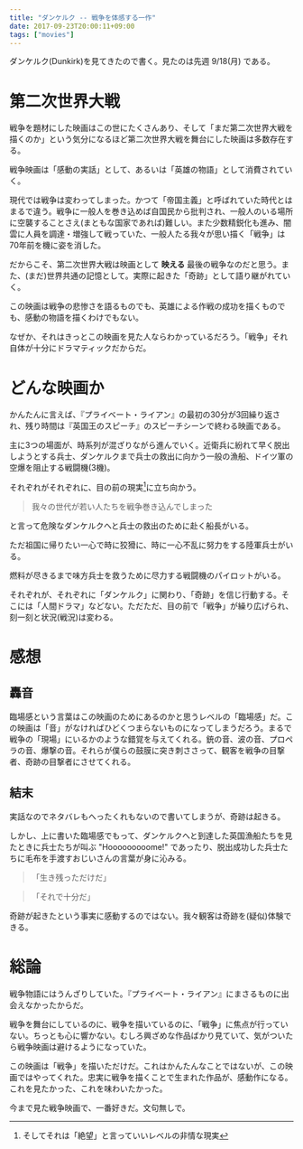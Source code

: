 ```yaml
---
title: "ダンケルク -- 戦争を体感する一作"
date: 2017-09-23T20:00:11+09:00
tags: ["movies"]
---
```


ダンケルク(Dunkirk)を見てきたので書く。見たのは先週 9/18(月) である。

<!--more-->

# 第二次世界大戦

戦争を題材にした映画はこの世にたくさんあり、そして「まだ第二次世界大戦を描くのか」という気分になるほど第二次世界大戦を舞台にした映画は多数存在する。

戦争映画は「感動の実話」として、あるいは「英雄の物語」として消費されていく。

現代では戦争は変わってしまった。かつて「帝国主義」と呼ばれていた時代とはまるで違う。戦争に一般人を巻き込めば自国民から批判され、一般人のいる場所に空襲することさえ(まともな国家であれば)難しい。また少数精鋭化も進み、闇雲に人員を調達・増強して戦っていた、一般人たる我々が思い描く「戦争」は70年前を機に姿を消した。

だからこそ、第二次世界大戦は映画として **映える** 最後の戦争なのだと思う。また、(まだ)世界共通の記憶として。実際に起きた「奇跡」として語り継がれていく。

この映画は戦争の悲惨さを語るものでも、英雄による作戦の成功を描くものでも、感動の物語を描くわけでもない。

なぜか、それはきっとこの映画を見た人ならわかっているだろう。「戦争」それ自体が十分にドラマティックだからだ。

# どんな映画か

かんたんに言えば、『プライベート・ライアン』の最初の30分が3回繰り返され、残り時間は『英国王のスピーチ』のスピーチシーンで終わる映画である。

主に3つの場面が、時系列が混ざりながら進んでいく。近衛兵に紛れて早く脱出しようとする兵士、ダンケルクまで兵士の救出に向かう一般の漁船、ドイツ軍の空爆を阻止する戦闘機(3機)。

それぞれがそれぞれに、目の前の現実[^1]に立ち向かう。

[^1]: そしてそれは「絶望」と言っていいレベルの非情な現実

> 我々の世代が若い人たちを戦争巻き込んでしまった

と言って危険なダンケルクへと兵士の救出のために赴く船長がいる。

ただ祖国に帰りたい一心で時に狡猾に、時に一心不乱に努力をする陸軍兵士がいる。

燃料が尽きるまで味方兵士を救うために尽力する戦闘機のパイロットがいる。

それぞれが、それぞれに「ダンケルク」に関わり、「奇跡」を信じ行動する。そこには「人間ドラマ」などない。ただただ、目の前で「戦争」が繰り広げられ、刻一刻と状況(戦況)は変わる。

# 感想

## 轟音

臨場感という言葉はこの映画のためにあるのかと思うレベルの「臨場感」だ。この映画は「音」がなければひどくつまらないものになってしまうだろう。まるで戦争の「現場」にいるかのような錯覚を与えてくれる。銃の音、波の音、プロペラの音、爆撃の音。それらが僕らの鼓膜に突き刺ささって、観客を戦争の目撃者、奇跡の目撃者にさせてくれる。

## 結末

実話なのでネタバレもへったくれもないので書いてしまうが、奇跡は起きる。

しかし、上に書いた臨場感でもって、ダンケルクへと到達した英国漁船たちを見たときに兵士たちが叫ぶ "Hooooooooome!" であったり、脱出成功した兵士たちに毛布を手渡すおじいさんの言葉が身に沁みる。

> 「生き残っただけだ」

> 「それで十分だ」

奇跡が起きたという事実に感動するのではない。我々観客は奇跡を(疑似)体験できる。

# 総論

戦争物語にはうんざりしていた。『プライベート・ライアン』にまさるものに出会えなかったからだ。

戦争を舞台にしているのに、戦争を描いているのに、「戦争」に焦点が行っていない。ちっとも心に響かない。むしろ興ざめな作品ばかり見ていて、気がついたら戦争映画は避けるようになっていた。

この映画は「戦争」を描いただけだ。これはかんたんなことではないが、この映画ではやってくれた。忠実に戦争を描くことで生まれた作品が、感動作になる。これを見たかった、これを味わいたかった。

今まで見た戦争映画で、一番好きだ。文句無しで。
